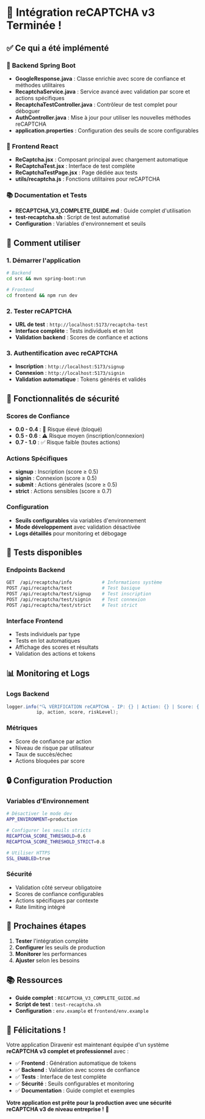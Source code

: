 # 🎉 Intégration reCAPTCHA v3 Terminée !

## ✅ **Ce qui a été implémenté**

### 🔧 **Backend Spring Boot**
- **GoogleResponse.java** : Classe enrichie avec score de confiance et méthodes utilitaires
- **RecaptchaService.java** : Service avancé avec validation par score et actions spécifiques
- **RecaptchaTestController.java** : Contrôleur de test complet pour déboguer
- **AuthController.java** : Mise à jour pour utiliser les nouvelles méthodes reCAPTCHA
- **application.properties** : Configuration des seuils de score configurables

### 🎨 **Frontend React**
- **ReCaptcha.jsx** : Composant principal avec chargement automatique
- **ReCaptchaTest.jsx** : Interface de test complète
- **ReCaptchaTestPage.jsx** : Page dédiée aux tests
- **utils/recaptcha.js** : Fonctions utilitaires pour reCAPTCHA

### 📚 **Documentation et Tests**
- **RECAPTCHA_V3_COMPLETE_GUIDE.md** : Guide complet d'utilisation
- **test-recaptcha.sh** : Script de test automatisé
- **Configuration** : Variables d'environnement et seuils

## 🚀 **Comment utiliser**

### 1. **Démarrer l'application**
```bash
# Backend
cd src && mvn spring-boot:run

# Frontend
cd frontend && npm run dev
```

### 2. **Tester reCAPTCHA**
- **URL de test** : `http://localhost:5173/recaptcha-test`
- **Interface complète** : Tests individuels et en lot
- **Validation backend** : Scores de confiance et actions

### 3. **Authentification avec reCAPTCHA**
- **Inscription** : `http://localhost:5173/signup`
- **Connexion** : `http://localhost:5173/signin`
- **Validation automatique** : Tokens générés et validés

## 🔐 **Fonctionnalités de sécurité**

### **Scores de Confiance**
- **0.0 - 0.4** : 🚫 Risque élevé (bloqué)
- **0.5 - 0.6** : ⚠️ Risque moyen (inscription/connexion)
- **0.7 - 1.0** : ✅ Risque faible (toutes actions)

### **Actions Spécifiques**
- **signup** : Inscription (score ≥ 0.5)
- **signin** : Connexion (score ≥ 0.5)
- **submit** : Actions générales (score ≥ 0.5)
- **strict** : Actions sensibles (score ≥ 0.7)

### **Configuration**
- **Seuils configurables** via variables d'environnement
- **Mode développement** avec validation désactivée
- **Logs détaillés** pour monitoring et débogage

## 🧪 **Tests disponibles**

### **Endpoints Backend**
```bash
GET  /api/recaptcha/info           # Informations système
POST /api/recaptcha/test           # Test basique
POST /api/recaptcha/test/signup    # Test inscription
POST /api/recaptcha/test/signin    # Test connexion
POST /api/recaptcha/test/strict    # Test strict
```

### **Interface Frontend**
- Tests individuels par type
- Tests en lot automatiques
- Affichage des scores et résultats
- Validation des actions et tokens

## 📊 **Monitoring et Logs**

### **Logs Backend**
```java
logger.info("🔍 VÉRIFICATION reCAPTCHA - IP: {} | Action: {} | Score: {} | Risque: {}", 
           ip, action, score, riskLevel);
```

### **Métriques**
- Score de confiance par action
- Niveau de risque par utilisateur
- Taux de succès/échec
- Actions bloquées par score

## 🔒 **Configuration Production**

### **Variables d'Environnement**
```bash
# Désactiver le mode dev
APP_ENVIRONMENT=production

# Configurer les seuils stricts
RECAPTCHA_SCORE_THRESHOLD=0.6
RECAPTCHA_SCORE_THRESHOLD_STRICT=0.8

# Utiliser HTTPS
SSL_ENABLED=true
```

### **Sécurité**
- Validation côté serveur obligatoire
- Scores de confiance configurables
- Actions spécifiques par contexte
- Rate limiting intégré

## 🎯 **Prochaines étapes**

1. **Tester** l'intégration complète
2. **Configurer** les seuils de production
3. **Monitorer** les performances
4. **Ajuster** selon les besoins

## 📚 **Ressources**

- **Guide complet** : `RECAPTCHA_V3_COMPLETE_GUIDE.md`
- **Script de test** : `test-recaptcha.sh`
- **Configuration** : `env.example` et `frontend/env.example`

## 🎉 **Félicitations !**

Votre application Diravenir est maintenant équipée d'un système **reCAPTCHA v3 complet et professionnel** avec :

- ✅ **Frontend** : Génération automatique de tokens
- ✅ **Backend** : Validation avec scores de confiance
- ✅ **Tests** : Interface de test complète
- ✅ **Sécurité** : Seuils configurables et monitoring
- ✅ **Documentation** : Guide complet et exemples

**Votre application est prête pour la production avec une sécurité reCAPTCHA v3 de niveau entreprise !** 🚀
